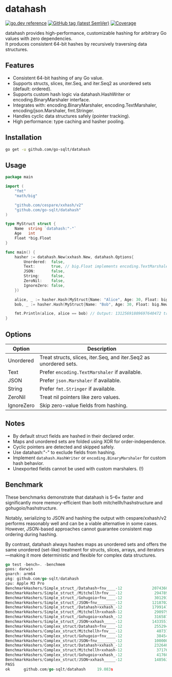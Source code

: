 # datahash

[![go.dev reference](https://img.shields.io/badge/go.dev-reference-007d9c?logo=go&logoColor=white)](https://pkg.go.dev/github.com/go-sqlt/datahash)
[![GitHub tag (latest SemVer)](https://img.shields.io/github/tag/go-sqlt/datahash.svg?style=social)](https://github.com/go-sqlt/datahash/tags)
[![Coverage](https://img.shields.io/badge/Coverage-73.7%25-brightgreen)](https://github.com/go-sqlt/datahash/actions)

datahash provides high-performance, customizable hashing for arbitrary Go values with zero dependencies.  
It produces consistent 64-bit hashes by recursively traversing data structures.

## Features

- Consistent 64-bit hashing of any Go value.
- Supports structs, slices, iter.Seq, and iter.Seq2 as unordered sets (default: ordered).
- Supports custom hash logic via datahash.HashWriter or encoding.BinaryMarshaler interface.
- Integrates with: encoding.BinaryMarshaler, encoding.TextMarshaler, encoding/json.Marshaler, fmt.Stringer.
- Handles cyclic data structures safely (pointer tracking).
- High performance: type caching and hasher pooling.

## Installation

```bash
go get -u github.com/go-sqlt/datahash
```

## Usage

```go
package main

import (
	"fmt"
	"math/big"

	"github.com/cespare/xxhash/v2"
	"github.com/go-sqlt/datahash"
)

type MyStruct struct {
	Name  string `datahash:"-"`
	Age   int
	Float *big.Float
}

func main() {
	hasher := datahash.New(xxhash.New, datahash.Options{
		Unordered:  false,
		Text:       true, // big.Float implements encoding.TextMarshaler
		JSON:       false,
		String:     false,
		ZeroNil:    false,
		IgnoreZero: false,
	})

	alice, _ := hasher.Hash(MyStruct{Name: "Alice", Age: 30, Float: big.NewFloat(1.23)})
	bob, _ := hasher.Hash(MyStruct{Name: "Bob", Age: 30, Float: big.NewFloat(1.23)})

	fmt.Println(alice, alice == bob) // Output: 13125691809697640472 true
}
```

## Options

| Option     | Description |
|------------|-------------|
| Unordered  | Treat structs, slices, iter.Seq, and iter.Seq2 as unordered sets. |
| Text       | Prefer `encoding.TextMarshaler` if available. |
| JSON       | Prefer `json.Marshaler` if available. |
| String     | Prefer `fmt.Stringer` if available. |
| ZeroNil    | Treat nil pointers like zero values. |
| IgnoreZero | Skip zero-value fields from hashing. |

## Notes

- By default struct fields are hashed in their declared order.
- Maps and unordered sets are folded using XOR for order-independence.
- Cyclic pointers are detected and skipped safely.
- Use datahash:"-" to exclude fields from hashing.
- Implement `datahash.HashWriter` or `encoding.BinaryMarshaler` for custom hash behavior.
- Unexported fields cannot be used with custom marshalers. (!)

## Benchmark

These benchmarks demonstrate that datahash is 5–6× faster and significantly more memory-efficient than both 
mitchellh/hashstructure and gohugoio/hashstructure.

Notably, serializing to JSON and hashing the output with cespare/xxhash/v2 performs reasonably well and can 
be a viable alternative in some cases. However, JSON-based approaches cannot guarantee consistent map ordering during hashing.

By contrast, datahash always hashes maps as unordered sets and offers the same unordered (set-like) treatment 
for structs, slices, arrays, and iterators—making it more deterministic and flexible for complex data structures.

```go
go test -bench=. -benchmem               
goos: darwin
goarch: arm64
pkg: github.com/go-sqlt/datahash
cpu: Apple M3 Pro
BenchmarkHashers/Simple_struct_/Datahash+fnv____-12             20743609                57.63 ns/op            0 B/op          0 allocs/op
BenchmarkHashers/Simple_struct_/Mitchellh+fnv___-12              2947899               393.8 ns/op           248 B/op         17 allocs/op
BenchmarkHashers/Simple_struct_/Gohugoio+fnv____-12              3012933               397.6 ns/op           248 B/op         17 allocs/op
BenchmarkHashers/Simple_struct_/JSON+fnv________-12             12187029                96.18 ns/op           32 B/op          1 allocs/op
BenchmarkHashers/Simple_struct_/Datahash+xxhash_-12             17991476                65.04 ns/op            0 B/op          0 allocs/op
BenchmarkHashers/Simple_struct_/Mitchellh+xxhash-12              2909797               409.8 ns/op           320 B/op         17 allocs/op
BenchmarkHashers/Simple_struct_/Gohugoio+xxhash_-12              3165878               378.1 ns/op           280 B/op         13 allocs/op
BenchmarkHashers/Simple_struct_/JSON+xxhash_____-12             14335510                83.70 ns/op           32 B/op          1 allocs/op
BenchmarkHashers/Complex_struct/Datahash+fnv____-12              2552940               469.6 ns/op           112 B/op          3 allocs/op
BenchmarkHashers/Complex_struct/Mitchellh+fnv___-12               407378              2917 ns/op            1824 B/op        116 allocs/op
BenchmarkHashers/Complex_struct/Gohugoio+fnv____-12               384549              3049 ns/op            1816 B/op        115 allocs/op
BenchmarkHashers/Complex_struct/JSON+fnv________-12              1000000              1117 ns/op             402 B/op          4 allocs/op
BenchmarkHashers/Complex_struct/Datahash+xxhash_-12              2326400               510.9 ns/op           112 B/op          3 allocs/op
BenchmarkHashers/Complex_struct/Mitchellh+xxhash-12               371761              3171 ns/op            1896 B/op        116 allocs/op
BenchmarkHashers/Complex_struct/Gohugoio+xxhash_-12               417607              2821 ns/op            1632 B/op         87 allocs/op
BenchmarkHashers/Complex_struct/JSON+xxhash_____-12              1485633               809.5 ns/op           402 B/op          4 allocs/op
PASS
ok      github.com/go-sqlt/datahash     19.083s
```
